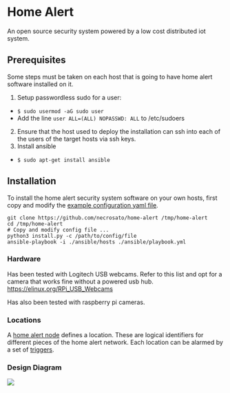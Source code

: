 # Home Alert

An open source security system powered by a low cost distributed iot system.

## Prerequisites

Some steps must be taken on each host that is going to have home alert software installed on it.
1. Setup passwordless sudo for a user:
 * `$ sudo usermod -aG sudo user`
 * Add the line `user ALL=(ALL) NOPASSWD: ALL` to /etc/sudoers
2. Ensure that the host used to deploy the installation can ssh into each of the users of the target hosts via ssh keys.
3. Install ansible
 * `$ sudo apt-get install ansible`

## Installation

To install the home alert security system software on your own hosts, first copy and modify the [example configuration yaml file](./config_example.yaml).
```
git clone https://github.com/necrosato/home-alert /tmp/home-alert
cd /tmp/home-alert
# Copy and modify config file ...
python3 install.py -c /path/to/config/file
ansible-playbook -i ./ansible/hosts ./ansible/playbook.yml
```

### Hardware

Has been tested with Logitech USB webcams. Refer to this list and opt for a camera that works fine without a powered usb hub.
https://elinux.org/RPi_USB_Webcams

Has also been tested with raspberry pi cameras.

### Locations

A [home alert node](./home-alert-node/README.md) defines a location. These are logical identifiers for different pieces of the home alert network.
Each location can be alarmed by a set of [triggers](./triggers/README.md).

### Design Diagram

![](https://docs.google.com/drawings/d/e/2PACX-1vSxGCZagLkbymGCKPSnHT8GqstmMvKuXujhe91tW-lp0trkRhOifsZffc3oZiCXkfRLcH44u1iE2d7s/pub?w=1440&h=1080)

